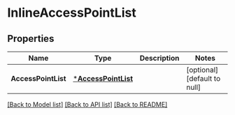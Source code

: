 # InlineAccessPointList

## Properties
Name | Type | Description | Notes
------------ | ------------- | ------------- | -------------
**AccessPointList** | [***AccessPointList**](AccessPointList.md) |  | [optional] [default to null]

[[Back to Model list]](../README.md#documentation-for-models) [[Back to API list]](../README.md#documentation-for-api-endpoints) [[Back to README]](../README.md)


